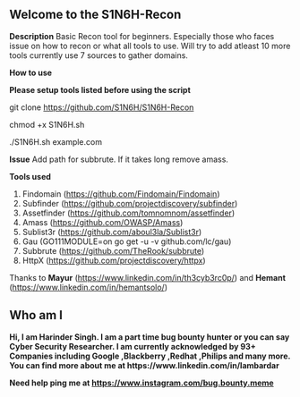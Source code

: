 <h2><b>Welcome to the S1N6H-Recon</h2></b>

<b>Description</b>
Basic Recon tool for beginners. Especially those who faces issue on how to recon or what all tools to use. Will try to add atleast 10 more tools currently use 7 sources to gather domains. 

<b>How to use</b>

<b>Please setup tools listed before using the script</b>

git clone https://github.com/S1N6H/S1N6H-Recon

chmod +x S1N6H.sh

./S1N6H.sh example.com


<b>Issue</b>
Add path for subbrute.
If it takes long remove amass.


<b>Tools used</B>

1. Findomain (https://github.com/Findomain/Findomain)
2. Subfinder (https://github.com/projectdiscovery/subfinder)
3. Assetfinder (https://github.com/tomnomnom/assetfinder)
4. Amass (https://github.com/OWASP/Amass)
5. Sublist3r (https://github.com/aboul3la/Sublist3r)
6. Gau (GO111MODULE=on go get -u -v github.com/lc/gau)
7. Subbrute (https://github.com/TheRook/subbrute)
8. HttpX (https://github.com/projectdiscovery/httpx)

Thanks to <b>Mayur</b> (https://www.linkedin.com/in/th3cyb3rc0p/) and <b>Hemant</b> (https://www.linkedin.com/in/hemantsolo/)



<h2><b>Who am I<b></h2>
  Hi, I am Harinder Singh. I am a part time bug bounty hunter or you can say Cyber Security Researcher. I am currently acknowledged by 93+ Companies including Google ,Blackberry ,Redhat ,Philips and many more. You can find more about me at https://www.linkedin.com/in/lambardar 
  

Need help ping me at  <b> https://www.instagram.com/bug.bounty.meme  </b>
